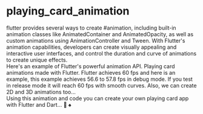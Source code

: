 # playing_card_animation
flutter provides several ways to create #animation, including built-in animation classes like AnimatedContainer and AnimatedOpacity, as well as custom animations using AnimationController and Tween. With Flutter's animation capabilities, developers can create visually appealing and interactive user interfaces, and control the duration and curve of animations to create unique effects.
<br/>
Here's an example of Flutter's powerful animation API. Playing card animations made with Flutter. Flutter achieves 60 fps and here is an example, this example achieves 56.6 to 57.8 fps in debug mode. If you test in release mode it will reach 60 fps with smooth curves. Also, we can create 2D and 3D animations too…
<br/>
Using this animation and code you can create your own playing card app with Flutter and Dart... 🤔 ♠
